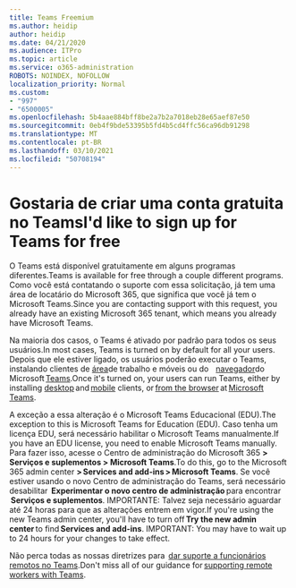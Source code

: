```yaml
---
title: Teams Freemium
ms.author: heidip
author: heidip
ms.date: 04/21/2020
ms.audience: ITPro
ms.topic: article
ms.service: o365-administration
ROBOTS: NOINDEX, NOFOLLOW
localization_priority: Normal
ms.custom:
- "997"
- "6500005"
ms.openlocfilehash: 5b4aae884bff8be2a7b2a7018eb28e65aef87e50
ms.sourcegitcommit: 0eb4f9bde53395b5fd4b5cd4ffc56ca96db91298
ms.translationtype: MT
ms.contentlocale: pt-BR
ms.lasthandoff: 03/10/2021
ms.locfileid: "50708194"
---
```

# <a name="id-like-to-sign-up-for-teams-for-free"></a><span data-ttu-id="cb2ee-102">Gostaria de criar uma conta gratuita no Teams</span><span class="sxs-lookup"><span data-stu-id="cb2ee-102">I'd like to sign up for Teams for free</span></span>

<span data-ttu-id="cb2ee-103">O Teams está disponível gratuitamente em alguns programas diferentes.</span><span class="sxs-lookup"><span data-stu-id="cb2ee-103">Teams is available for free through a couple different programs.</span></span> <span data-ttu-id="cb2ee-104">Como você está contatando o suporte com essa solicitação, já tem uma área de locatário do Microsoft 365, que significa que você já tem o Microsoft Teams.</span><span class="sxs-lookup"><span data-stu-id="cb2ee-104">Since you are contacting support with this request, you already have an existing Microsoft 365 tenant, which means you already have Microsoft Teams.</span></span>

<span data-ttu-id="cb2ee-105">Na maioria dos casos, o Teams é ativado por padrão para todos os seus usuários.</span><span class="sxs-lookup"><span data-stu-id="cb2ee-105">In most cases, Teams is turned on by default for all your users.</span></span> <span data-ttu-id="cb2ee-106">Depois que ele estiver ligado, os usuários poderão executar o Teams, instalando clientes de [área](https://docs.microsoft.com/MicrosoftTeams/get-clients#desktop-client)de trabalho e móveis ou do    [navegador](https://dos.microsoft.com/MicrosoftTeams/get-clients#web-client)do [](https://docs.microsoft.com/MicrosoftTeams/get-clients#mobile-clients)   Microsoft [Teams](https://www.microsoft.com/microsoft-teams/teams-for-work).</span><span class="sxs-lookup"><span data-stu-id="cb2ee-106">Once it's turned on, your users can run Teams, either by installing [desktop](https://docs.microsoft.com/MicrosoftTeams/get-clients#desktop-client) and [mobile](https://docs.microsoft.com/MicrosoftTeams/get-clients#mobile-clients) clients, or [from the browser](https://dos.microsoft.com/MicrosoftTeams/get-clients#web-client) at [Microsoft Teams](https://www.microsoft.com/microsoft-teams/teams-for-work).</span></span>

<span data-ttu-id="cb2ee-107">A exceção a essa alteração é o Microsoft Teams Educacional (EDU).</span><span class="sxs-lookup"><span data-stu-id="cb2ee-107">The exception to this is Microsoft Teams for Education (EDU).</span></span> <span data-ttu-id="cb2ee-108">Caso tenha um licença EDU, será necessário habilitar o Microsoft Teams manualmente.</span><span class="sxs-lookup"><span data-stu-id="cb2ee-108">If you have an EDU license, you need to enable Microsoft Teams manually.</span></span> <span data-ttu-id="cb2ee-109">Para fazer isso, acesse o Centro de administração do Microsoft 365 **> Serviços e suplementos > Microsoft Teams**.</span><span class="sxs-lookup"><span data-stu-id="cb2ee-109">To do this, go to the Microsoft 365 admin center **> Services and add-ins > Microsoft Teams**.</span></span> <span data-ttu-id="cb2ee-110">Se você estiver usando o novo Centro de administração do Teams, será necessário desabilitar  **Experimentar o novo centro de administração** para encontrar  **Serviços e suplementos**. IMPORTANTE: Talvez seja necessário aguardar até 24 horas para que as alterações entrem em vigor.</span><span class="sxs-lookup"><span data-stu-id="cb2ee-110">If you're using the new Teams admin center, you'll have to turn off **Try the new admin center** to find **Services and add-ins**. IMPORTANT: You may have to wait up to 24 hours for your changes to take effect.</span></span>

<span data-ttu-id="cb2ee-111">Não perca todas as nossas diretrizes para  [dar suporte a funcionários remotos no Teams](https://docs.microsoft.com/MicrosoftTeams/support-remote-work-with-teams).</span><span class="sxs-lookup"><span data-stu-id="cb2ee-111">Don't miss all of our guidance for [supporting remote workers with Teams](https://docs.microsoft.com/MicrosoftTeams/support-remote-work-with-teams).</span></span>
